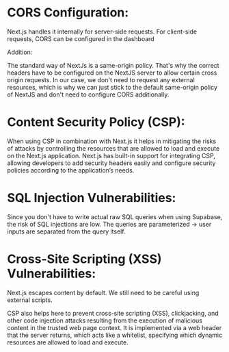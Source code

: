 # CORS Configuration:

Next.js handles it internally for server-side requests. For client-side requests, CORS can be configured in the dashboard

Addition:

The standard way of NextJs is a same-origin policy. That's why the  correct headers have to be configured on the NextJS server to allow certain cross origin requests.
In our case, we don't need to request any external resources, which is why we can just stick to the default same-origin policy of NextJS and don't need to configure CORS additionally.

# Content Security Policy (CSP):

When using CSP in combination with Next.js it helps in mitigating the risks of attacks by controlling the resources that are allowed to load and execute on the Next.js application. Next.js has built-in support for integrating CSP, allowing developers to add security headers easily and configure security policies according to the application’s needs.


# SQL Injection Vulnerabilities:

Since you don't have to write actual raw SQL queries when using Supabase, the risk of SQL injections are low. The queries are parameterized -> user inputs are separated from the query itself.

# Cross-Site Scripting (XSS) Vulnerabilities:

Next.js escapes content by default. We still need to be careful using external scripts.

CSP also helps here to prevent cross-site scripting (XSS), clickjacking, and other code injection attacks resulting from the execution of malicious content
in the trusted web page context. It is implemented via a web header that the server returns, which acts like a whitelist, specifying which dynamic resources are allowed to load and execute.

